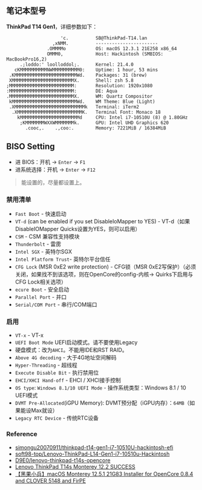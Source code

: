 ## 笔记本型号

**ThinkPad T14 Gen1**，详细参数如下：

```shell
                    'c.          SB@ThinkPad-T14.lan
                 ,xNMM.          -----------------------
               .OMMMMo           OS: macOS 12.3.1 21E258 x86_64
               OMMM0,            Host: Hackintosh (SMBIOS: MacBookPro16,2)
     .;loddo:' loolloddol;.      Kernel: 21.4.0
   cKMMMMMMMMMMNWMMMMMMMMMM0:    Uptime: 1 hour, 53 mins
 .KMMMMMMMMMMMMMMMMMMMMMMMWd.    Packages: 31 (brew)
 XMMMMMMMMMMMMMMMMMMMMMMMX.      Shell: zsh 5.8
;MMMMMMMMMMMMMMMMMMMMMMMM:       Resolution: 1920x1080
:MMMMMMMMMMMMMMMMMMMMMMMM:       DE: Aqua
.MMMMMMMMMMMMMMMMMMMMMMMMX.      WM: Quartz Compositor
 kMMMMMMMMMMMMMMMMMMMMMMMMWd.    WM Theme: Blue (Light)
 .XMMMMMMMMMMMMMMMMMMMMMMMMMMk   Terminal: iTerm2
  .XMMMMMMMMMMMMMMMMMMMMMMMMK.   Terminal Font: Monaco 18
    kMMMMMMMMMMMMMMMMMMMMMMd     CPU: Intel i7-10510U (8) @ 1.80GHz
     ;KMMMMMMMWXXWMMMMMMMk.      GPU: Intel UHD Graphics 620
       .cooc,.    .,coo:.        Memory: 7221MiB / 16384MiB
```

## BISO Setting

- 进 BIOS：开机 -> `Enter` -> `F1`
- 进系统选择：开机 -> `Enter` -> `F12`

> 能设置的，尽量都设置上。

### 禁用清单

- `Fast Boot` - 快速启动
- `VT-d` (can be enabled if you set DisableIoMapper to YES) - VT-d（如果DisableIOMapper Quicks设置为YES，则可以启用）
- `CSM` - CSM 兼容性支持模块
- `Thunderbolt` - 雷雳
- `Intel SGX` - 英特尔SGX
- `Intel Platform Trust`- 英特尔平台信任
- `CFG Lock` (MSR 0xE2 write protection) - CFG锁（MSR 0xE2写保护）（必须关闭，如果找不到该选项，则在OpenCore的config-内核-> Quirks下启用与CFG Lock相关选项）
- `ecure Boot` - 安全启动
- `Parallel Port` - 并口
- `Serial/COM Port` - 串行/COM端口

### 启用

- `VT-x` - VT-x
- `UEFI Boot Mode` UEFI启动模式。请不要使用Legacy
- 硬盘模式：改为`AHCI`。不能用IDE和RST RAID。
- `Above 4G decoding` - 大于4G地址空间解码
- `Hyper-Threading` - 超线程
- `Execute Disable Bit` - 执行禁用位
- `EHCI/XHCI Hand-off` - EHCI / XHCI接手控制
- `OS type`: `Windows 8.1/10 UEFI Mode` - 操作系统类型：Windows 8.1 / 10 UEFI模式
- `DVMT Pre-Allocated`(iGPU Memory): DVMT预分配（iGPU内存）：`64MB`（如果能设Max就设）
- `Legacy RTC Device` - 传统RTC设备

### Reference

- [simongu20070911/thinkpad-t14-gen1-i7-10510U-hackintosh-efi](https://github.com/simongu20070911/thinkpad-t14-gen1-i7-10510U-hackintosh-efi)
- [soft98-top/Lenovo-ThinkPad-L14-Gen1-i7-10510u-Hackintosh](https://github.com/soft98-top/Lenovo-ThinkPad-L14-Gen1-i7-10510u-Hackintosh)
- [D9E0/lenovo-thinkpad-t14s-opencore](https://github.com/D9E0/lenovo-thinkpad-t14s-opencore)
- [Lenovo ThinkPad T14s Monterey 12.2 SUCCESS](https://www.reddit.com/r/hackintosh/comments/soq5ke/lenovo_thinkpad_t14s_monterey_122_success/)
- [【黑果小兵】macOS Monterey 12.5.1 21G83 Installer for OpenCore 0.8.4 and CLOVER 5148 and FirPE ](https://blog.daliansky.net/macOS-Monterey-12.5.1-21G83-Release-version-with-OC-0.8.4-CLOVER-5148-and-FirPE-original-image.html)